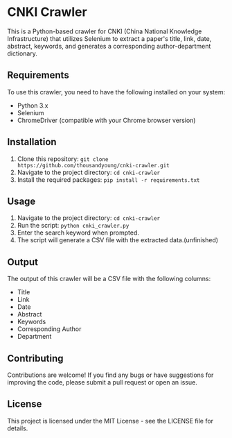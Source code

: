 # CNKI Crawler

This is a Python-based crawler for CNKI (China National Knowledge Infrastructure) that utilizes Selenium to extract a paper's title, link, date, abstract, keywords, and generates a corresponding author-department dictionary. 

## Requirements

To use this crawler, you need to have the following installed on your system:

- Python 3.x
- Selenium 
- ChromeDriver (compatible with your Chrome browser version)

## Installation

1. Clone this repository: `git clone https://github.com/thousandyoung/cnki-crawler.git`
2. Navigate to the project directory: `cd cnki-crawler`
3. Install the required packages: `pip install -r requirements.txt`

## Usage

1. Navigate to the project directory: `cd cnki-crawler`
2. Run the script: `python cnki_crawler.py`
3. Enter the search keyword when prompted.
4. The script will generate a CSV file with the extracted data.(unfinished)

## Output

The output of this crawler will be a CSV file with the following columns:

- Title
- Link
- Date
- Abstract
- Keywords
- Corresponding Author
- Department

## Contributing

Contributions are welcome! If you find any bugs or have suggestions for improving the code, please submit a pull request or open an issue.

## License

This project is licensed under the MIT License - see the LICENSE file for details.
